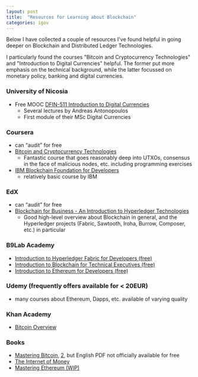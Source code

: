 ```yaml
---
layout: post
title:  "Resources for Learning about Blockchain"
categories: igov
---
```


Below I have collected a couple of resources I've found helpful in going deeper on Blockchain and Distributed Ledger Technologies.

I particularly found the courses "Bitcoin and Cryptocurrency Technologies" and "Introduction to Digital Currencies" helpful. The former put more emphasis on the technical background, while the latter focussed on monetary policy, banking and digital currencies.

### University of Nicosia
* Free MOOC [DFIN-511 Introduction to Digital Currencies](https://digitalcurrency.unic.ac.cy/free-introductory-mooc/)
	* Several lectures by Andreas Antonopoulos
	* First module of their MSc Digital Currencies

### Coursera
* can “audit” for free
* [Bitcoin and Cryptocurrency Technologies](https://www.coursera.org/learn/cryptocurrency/home/welcome)
	* Fantastic course that goes reasonably deep into UTXOs, consensus in the face of malicious nodes, etc. including programming exercises
* [IBM Blockchain Foundation for Developers](https://www.coursera.org/learn/ibm-blockchain-essentials-for-developers/home/welcome)
    * relatively basic course by IBM

### EdX
* can “audit” for free
* [Blockchain for Business - An Introduction to Hyperledger Technologies](https://courses.edx.org/courses/course-v1:LinuxFoundationX+LFS171x+3T2017/course/)
	* Good high-level overview about Blockchain in general, and the Hyperledger projects (Fabric, Sawtooth, Iroha, Burrow, Composer, etc.) in particular

### B9Lab Academy
* [Introduction to Hyperledger Fabric for Developers (free)](https://academy.b9lab.com/courses/course-v1:B9lab+HLF-101+2017-11/about)
* [Introduction to Blockchain for Technical Executives (free)](https://academy.b9lab.com/courses/course-v1:B9lab+CTO-FREE-1+2017-12/about)
* [Introduction to Ethereum for Developers (free)](https://academy.b9lab.com/courses/B9lab/X16-0/2016/about)

### Udemy (frequently offers available for < 20EUR)
* many courses about Ethereum, Dapps, etc. available of varying quality

### Khan Academy
* [Bitcoin Overview](https://www.khanacademy.org/economics-finance-domain/core-finance/money-and-banking/bitcoin/v/bitcoin-overview)

### Books
* [Mastering Bitcoin](https://github.com/bitcoinbook/bitcoinbook), [2](https://en.bitcoin.it/wiki/Mastering_Bitcoin), but English PDF not officially available for free
* [The Internet of Money](https://github.com/erangadbw/IoMv1)
* [Mastering Ethereum (WIP)](https://github.com/ethereumbook/ethereumbook)
